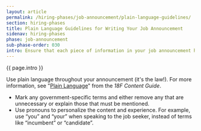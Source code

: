 ```yaml
---
layout: article
permalink: /hiring-phases/job-announcement/plain-language-guidelines/
section: hiring-phases
title: Plain Language Guidelines for Writing Your Job Announcement
sidenav: hiring-phases
phase: job-announcement
sub-phase-order: 030
intro: Ensure that each piece of information in your job announcement helps the job seeker to understand the work they'll do and how they'll be assessed. Review your job announcement before you publish it to ensure the best experience for applicants.
---
```


<p class="usa-intro">
  {{ page.intro }}
</p>

Use plain language throughout your announcement (it's the law!). For more information, see "[Plain Language](https://content-guide.18f.gov/plain-language/)" from the *18F Content Guide*.

- Mark any government-specific terms and either remove any that are unnecessary or explain those that must be mentioned.
- Use pronouns to personalize the content and experience. For example, use “you” and “your” when speaking to the job seeker, instead of terms like “incumbent” or “candidate”.
